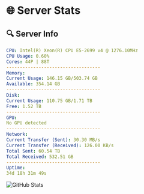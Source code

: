 # 🌐 Server Stats
## 🔍 Server Info
```yaml
CPU: Intel(R) Xeon(R) CPU E5-2699 v4 @ 1276.10MHz
CPU Usage: 0.60%
Cores: 44P | 88T
-----------------------------------
Memory:
Current Usage: 146.15 GB/503.74 GB
Available: 354.14 GB
-----------------------------------
Disk:
Current Usage: 110.75 GB/1.71 TB
Free: 1.52 TB
-----------------------------------
GPU:
No GPU detected
-----------------------------------
Network:
Current Transfer (Sent): 30.30 MB/s
Current Transfer (Received): 126.00 KB/s
Total Sent: 60.54 TB
Total Received: 532.51 GB
-----------------------------------
Uptime:
34d 18h 31m 49s
```
![GitHub Stats](https://img.shields.io/badge/Updated-2025-04-11_15:54:38-blue)